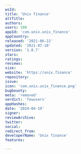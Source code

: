 ```yaml
---
wsId: 
title: 'Unix finance'
altTitle: 
authors: 
users: 100
appId: 'com.unix.unix_finance'
appCountry: 
released: '2021-06-22'
updated: '2021-07-10'
version: '1.0.7'
stars: 
ratings: 
reviews: 
size: 
website: 'https://unix.finance'
repository: 
issue: 
icon: 'com.unix.unix_finance.png'
bugbounty: 
meta: 'removed'
verdict: 'fewusers'
appHashes: 
date: '2024-04-19'
signer: 
reviewArchive: 
twitter: 
social: 
redirect_from: 
developerName: 'Unix finance'
features: 

---
```


